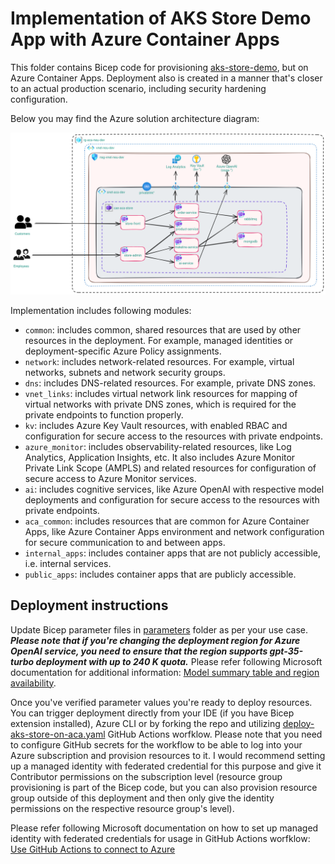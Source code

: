 # Implementation of AKS Store Demo App with Azure Container Apps

This folder contains Bicep code for provisioning [aks-store-demo](https://github.com/Azure-Samples/aks-store-demo), but on Azure Container Apps. Deployment also is created in a manner that's closer to an actual production scenario, including security hardening configuration.

Below you may find the Azure solution architecture diagram:

![Drawing of the Azure solution architecture for store application running in Azure Container Apps](../static/images/aks-store-on-aca-architecture.png)

Implementation includes following modules:

* ```common```: includes common, shared resources that are used by other resources in the deployment. For example, managed identities or deployment-specific Azure Policy assignments.
* ```network```: includes network-related resources. For example, virtual networks, subnets and network security groups.
* ```dns```: includes DNS-related resources. For example, private DNS zones.
* ```vnet_links```: includes virtual network link resources for mapping of virtual networks with private DNS zones, which is required for the private endpoints to function properly.
* ```kv```: includes Azure Key Vault resources, with enabled RBAC and configuration for secure access to the resources with private endpoints.
* ```azure_monitor```: includes observability-related resources, like Log Analytics, Application Insights, etc. It also includes Azure Monitor Private Link Scope (AMPLS) and related resources for configuration of secure access to Azure Monitor services.
* ```ai```: includes cognitive services, like Azure OpenAI with respective model deployments and configuration for secure access to the resources with private endpoints.
* ```aca_common```: includes resources that are common for Azure Container Apps, like Azure Container Apps environment and network configuration for secure communication to and between apps.
* ```internal_apps```: includes container apps that are not publicly accessible, i.e. internal services.
* ```public_apps```: includes container apps that are publicly accessible.

## Deployment instructions

Update Bicep parameter files in [parameters](parameters/) folder as per your use case. ***Please note that if you're changing the deployment region for Azure OpenAI service, you need to ensure that the region supports gpt-35-turbo deployment with up to 240 K quota.*** Please refer following Microsoft documentation for additional information: [Model summary table and region availability](https://learn.microsoft.com/en-us/azure/ai-services/openai/concepts/models#model-summary-table-and-region-availability).

Once you've verified parameter values you're ready to deploy resources. You can trigger deployment directly from your IDE (if you have Bicep extension installed), Azure CLI or by forking the repo and utilizing [deploy-aks-store-on-aca.yaml](../.github/workflows/deploy-aks-store-on-aca.yaml) GitHub Actions worfklow. Please note that you need to configure GitHub secrets for the workflow to be able to log into your Azure subscription and provision resources to it. I would recommend setting up a managed identity with federated credential for this purpose and give it Contributor permissions on the subscription level (resource group provisioning is part of the Bicep code, but you can also provision resource group outside of this deployment and then only give the identity permissions on the respective resource group's level).

Please refer following Microsoft documentation on how to set up managed identity with federated credentials for usage in GitHub Actions worfklow: [Use GitHub Actions to connect to Azure](https://learn.microsoft.com/en-us/azure/developer/github/connect-from-azure?tabs=azure-portal%2Clinux)
